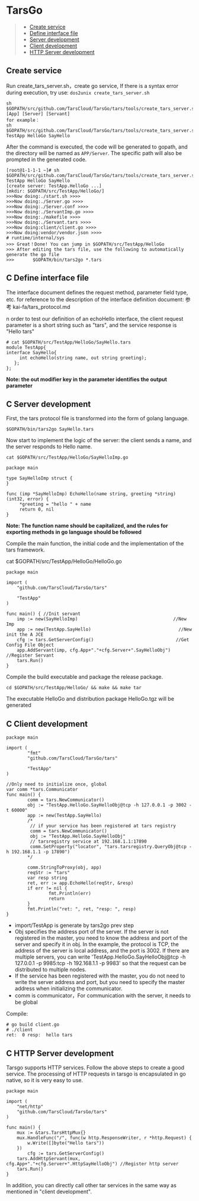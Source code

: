 # TarsGo
> * [Create service](#chapter-1)
> * [Define interface file](#chapter-2)
> * [Server development](#chapter-3)
> * [Client development](#chapter-4)
> * [HTTP Server development](#chapter-5)

## <a id="chapter-1"></a> Create service

Run create\_tars\_server.sh，create go service, If there is a syntax error during execution, try use:
`dos2unix create_tars_server.sh`

```text
sh $GOPATH/src/github.com/TarsCloud/TarsGo/tars/tools/create_tars_server.sh [App] [Server] [Servant]
for example： 
sh $GOPATH/src/github.com/TarsCloud/TarsGo/tars/tools/create_tars_server.sh TestApp HelloGo SayHello
```

After the command is executed, the code will be generated to gopath, and the directory will be named as `APP/Server`. The specific path will also be prompted in the generated code.

```text
[root@1-1-1-1 ~]# sh $GOPATH/src/github.com/TarsCloud/TarsGo/tars/tools/create_tars_server.sh TestApp HelloGo SayHello
[create server: TestApp.HelloGo ...]
[mkdir: $GOPATH/src/TestApp/HelloGo/]
>>>Now doing:./start.sh >>>>
>>>Now doing:./Server.go >>>>
>>>Now doing:./Server.conf >>>>
>>>Now doing:./ServantImp.go >>>>
>>>Now doing:./makefile >>>>
>>>Now doing:./Servant.tars >>>>
>>>Now doing:client/client.go >>>>
>>>Now doing:vendor/vendor.json >>>>
# runtime/internal/sys
>>> Great！Done! You can jump in $GOPATH/src/TestApp/HelloGo
>>> After editing the tars file, use the following to automatically generate the go file
>>>       $GOPATH/bin/tars2go *.tars
```

## <a id="chapter-2"></a>C Define interface file

The interface document defines the request method, parameter field type, etc. for reference to the description of the interface definition document: 参考 kai-fa/tars_protocol.md

n order to test our definition of an echoHello interface, the client request parameter is a short string such as "tars", and the service response is "Hello tars"

```text
# cat $GOPATH/src/TestApp/HelloGo/SayHello.tars 
module TestApp{
interface SayHello{
     int echoHello(string name, out string greeting); 
   };
};
```

**Note: the out modifier key in the parameter identifies the output parameter**

## <a id="chapter-3"></a>C Server development

First, the tars protocol file is transformed into the form of golang language.

```text
$GOPATH/bin/tars2go SayHello.tars
```

Now start to implement the logic of the server: the client sends a name, and the server responds to Hello name.

```text
cat $GOPATH/src/TestApp/HelloGo/SayHelloImp.go
```

```text
package main

type SayHelloImp struct {
}

func (imp *SayHelloImp) EchoHello(name string, greeting *string) (int32, error) {
     *greeting = "hello " + name
     return 0, nil
}
```

**Note: The function name should be capitalized, and the rules for exporting methods in go language should be followed**

Compile the main function, the initial code and the implementation of the tars framework.

cat $GOPATH/src/TestApp/HelloGo/HelloGo.go

```text
package main

import (
	"github.com/TarsCloud/TarsGo/tars"

	"TestApp"
)

func main() { //Init servant
	imp := new(SayHelloImp)                                    //New Imp
	app := new(TestApp.SayHello)                                 //New init the A JCE
	cfg := tars.GetServerConfig()                               //Get Config File Object
	app.AddServant(imp, cfg.App+"."+cfg.Server+".SayHelloObj") //Register Servant
	tars.Run()
}
```

Compile the build executable and package the release package.

```text
cd $GOPATH/src/TestApp/HelloGo/ && make && make tar
```

The executable HelloGo and distribution package HelloGo.tgz will be generated

## <a id="chapter-4"></a>C Client development

```text
package main

import (
        "fmt"
        "github.com/TarsCloud/TarsGo/tars"

        "TestApp"
)

//Only need to initialize once, global
var comm *tars.Communicator
func main() {
        comm = tars.NewCommunicator()
        obj := "TestApp.HelloGo.SayHelloObj@tcp -h 127.0.0.1 -p 3002 -t 60000"
        app := new(TestApp.SayHello)
        /*
         // if your service has been registered at tars registry
         comm = tars.NewCommunicator()
         obj := "TestApp.HelloGo.SayHelloObj"
         // tarsregistry service at 192.168.1.1:17890 
         comm.SetProperty("locator", "tars.tarsregistry.QueryObj@tcp -h 192.168.1.1 -p 17890")
        */
    
        comm.StringToProxy(obj, app)
        reqStr := "tars"
        var resp string
        ret, err := app.EchoHello(reqStr, &resp)
        if err != nil {
                fmt.Println(err)
                return
        }
        fmt.Println("ret: ", ret, "resp: ", resp)
}
```

* import/TestApp is generate by tars2go prev step
* Obj specifies the address port of the server. If the server is not registered in the master, you need to know the address and port of the server and specify it in obj. In the example, the protocol is TCP, the address of the server is local address, and the port is 3002. If there are multiple servers, you can write 'TestApp.HelloGo.SayHelloObj@tcp -h 127.0.0.1 -p 9985:tcp -h 192.168.1.1 -p 9983' so that the request can be distributed to multiple nodes.
* If the service has been registered with the master, you do not need to write the server address and port, but you need to specify the master address when initializing the communicator. 
* comm is communicator，For communication with the server, it needs to be global


Compile:

```text
# go build client.go
# ./client
ret:  0 resp:  hello tars 
```

## <a id="chapter-5"></a>C HTTP Server development

Tarsgo supports HTTP services. Follow the above steps to create a good service. The processing of HTTP requests in tarsgo is encapsulated in go native, so it is very easy to use.

```text
package main

import (
	"net/http"
	"github.com/TarsCloud/TarsGo/tars"
)

func main() {
	mux := &tars.TarsHttpMux{}
	mux.HandleFunc("/", func(w http.ResponseWriter, r *http.Request) {
		w.Write([]byte("Hello tars"))
	})
        cfg := tars.GetServerConfig()
	tars.AddHttpServant(mux, cfg.App+"."+cfg.Server+".HttpSayHelloObj") //Register http server
	tars.Run()
}
```

In addition, you can directly call other tar services in the same way as mentioned in "client development".




